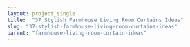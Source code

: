 ```yaml
---
layout: project_single
title:  "37 Stylish Farmhouse Living Room Curtains Ideas"
slug: "37-stylish-farmhouse-living-room-curtains-ideas"
parent: "farmhouse-living-room-curtain-ideas"
---
```

 